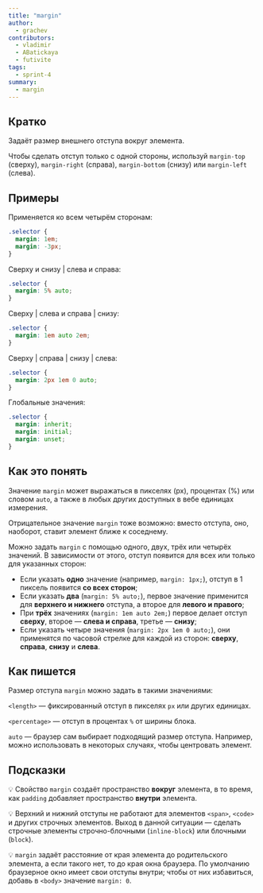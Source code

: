 ```yaml
---
title: "margin"
author:
  - grachev
contributors:
  - vladimir
  - ABatickaya
  - futivite
tags:
  - sprint-4
summary:
  - margin
---
```


## Кратко

Задаёт размер внешнего отступа вокруг элемента.

Чтобы сделать отступ только с одной стороны, используй `margin-top` (сверху), `margin-right` (справа), `margin-bottom` (снизу) или `margin-left` (слева).

## Примеры

Применяется ко всем четырём сторонам:

```css
.selector {
  margin: 1em;
  margin: -3px;
}
```

Сверху и снизу | слева и справа:
```css
.selector {
  margin: 5% auto;
}
```

Сверху | слева и справа | снизу:

```css
.selector {
  margin: 1em auto 2em;
}
```

Сверху | справа | снизу | слева:

```css
.selector {
  margin: 2px 1em 0 auto;
}
```

Глобальные значения:

```css
.selector {
  margin: inherit;
  margin: initial;
  margin: unset;
}
```

## Как это понять

Значение `margin` может выражаться в пикселях (px), процентах (%) или словом `auto`, а также в любых других доступных в вебе единицах измерения.

Отрицательное значение `margin` тоже возможно: вместо отступа, оно, наоборот, ставит элемент ближе к соседнему.

Можно задать `margin` с помощью одного, двух, трёх или четырёх значений. В зависимости от этого, отступ появится для всех или только для указанных сторон:

- Если указать **одно** значение (например, `margin: 1px;`), отступ в 1 пиксель появится **со всех сторон**;
- Если указать **два** (`margin: 5% auto;`), первое значение применится для **верхнего и нижнего** отступа, а второе для **левого и правого**;
- При **трёх** значениях (`margin: 1em auto 2em;`) первое делает отступ **сверху**, второе — **слева и справа**, третье — **снизу**;
- Если указать четыре значения (`margin: 2px 1em 0 auto;`), они применятся по часовой стрелке для каждой из сторон: **сверху**, **справа**, **снизу** и **слева**.

## Как пишется

Размер отступа `margin` можно задать в такими значениями:

`<length>` — фиксированный отступ в пикселях `px` или других единицах.

`<percentage>` — отступ в процентах `%` от ширины блока.

`auto` — браузер сам выбирает подходящий размер отступа. Например, можно использовать в некоторых случаях, чтобы центровать элемент.

## Подсказки

💡 Свойство `margin` создаёт пространство **вокруг** элемента, в то время, как `padding` добавляет пространство **внутри** элемента.

💡 Верхний и нижний отступы не работают для элементов `<span>`, `<code>` и других строчных элементов. Выход в данной ситуации — сделать строчные элементы строчно-блочными (`inline-block`) или блочными (`block`).

💡 `margin` задаёт расстояние от края элемента до родительского элемента, а если такого нет, то до края окна браузера. По умолчанию браузерное окно имеет свои отступы внутри; чтобы от них избавиться, добавь в `<body>` значение `margin: 0`.
